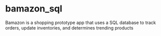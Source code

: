 # bamazon_sql
Bamazon is a shopping prototype app that uses a SQL database to track orders, update inventories, and determines trending products

